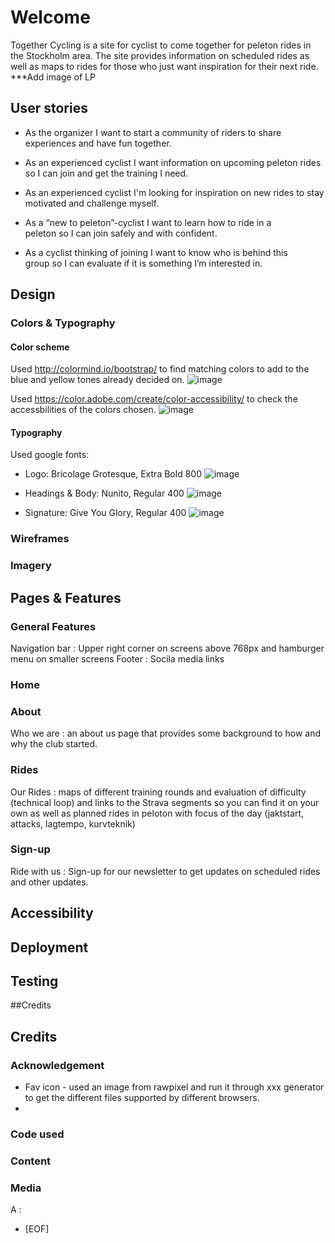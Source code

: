 # Welcome

Together Cycling is a site for cyclist to come together for peleton rides in the Stockholm area. The site provides information on scheduled rides as well as maps to rides for those who just want inspiration for their next ride.
***Add image of LP

## User stories
 - As the organizer I want to start a community of riders to share
   experiences and have fun together.
   
 - As an experienced cyclist I want information on upcoming peleton
   rides so I can join and get the training I need.
      
 - As an experienced cyclist I'm looking for inspiration on new rides to stay motivated and challenge myself.
      
 - As a “new to peleton”-cyclist I want to learn how to ride in a   
   peleton so I can join safely and with confident.

 - As a cyclist thinking of joining I want to know who is behind this   
   group so I can evaluate if it is something I’m interested in.			
			
## Design
### Colors & Typography
#### Color scheme
Used <http://colormind.io/bootstrap/> to find matching colors to add to the blue and yellow tones already decided on.
![image](https://github.com/CharlottaG/Together-Cycling/assets/138576943/aac2b257-0132-49ae-bc9e-96936e3ba5d2)

Used <https://color.adobe.com/create/color-accessibility/> to check the accessbilities of the colors chosen.
![image](https://github.com/CharlottaG/Together-Cycling/assets/138576943/19a46095-f44f-4f8d-8f28-50b7ff72399d)

#### Typography
Used google fonts:
* Logo: Bricolage Grotesque, Extra Bold 800
![image](https://github.com/CharlottaG/Together-Cycling/assets/138576943/bb24a08d-3ac5-4492-922a-96628c16b134)

* Headings & Body: Nunito, Regular 400
![image](https://github.com/CharlottaG/Together-Cycling/assets/138576943/24116196-3259-4cb4-9f0a-96012a28d324)

* Signature: Give You Glory, Regular 400
![image](https://github.com/CharlottaG/Together-Cycling/assets/138576943/8064aee0-b7c1-4536-bf34-8b5d69aaf103)


### Wireframes
### Imagery

## Pages & Features
### General Features
Navigation bar : Upper right corner on screens above 768px and hamburger menu on smaller screens
Footer : Socila media links
### Home

### About
Who we are : an about us page that provides some background to how and why the club started.

### Rides
Our Rides : maps of different training rounds and evaluation of difficulty (technical loop) and links to the Strava segments so you can find it on your own as well as planned rides in peloton with focus of the day (jaktstart, attacks, lagtempo, kurvteknik)

### Sign-up
Ride with us : Sign-up for our newsletter to get updates on scheduled rides and other updates.

## Accessibility

## Deployment

## Testing

##Credits


## Credits
### Acknowledgement
- Fav icon - used an image from rawpixel and run it through xxx generator to get the different files supported by different browsers.
- 
### Code used
### Content
### Media


A :

- [EOF]
